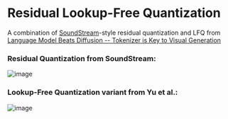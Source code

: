 # Residual Lookup-Free Quantization
A combination of [SoundStream](https://arxiv.org/abs/2107.03312)-style residual quantization and LFQ from [Language Model Beats Diffusion -- Tokenizer is Key to Visual Generation](https://arxiv.org/abs/2310.05737)

### Residual Quantization from SoundStream:

![image](https://github.com/user-attachments/assets/e2566b03-32b0-4c27-b7ba-a1dbeffd9f84)

### Lookup-Free Quantization variant from Yu et al.:

![image](https://github.com/user-attachments/assets/5fd1bb9a-5aa2-460c-9306-25e20da0eab3)
